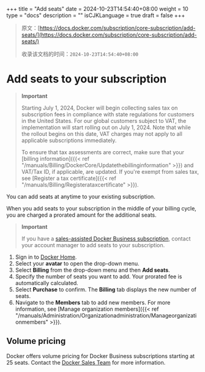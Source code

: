 +++
title = "Add seats"
date = 2024-10-23T14:54:40+08:00
weight = 10
type = "docs"
description = ""
isCJKLanguage = true
draft = false
+++

> 原文：[https://docs.docker.com/subscription/core-subscription/add-seats/](https://docs.docker.com/subscription/core-subscription/add-seats/)
>
> 收录该文档的时间：`2024-10-23T14:54:40+08:00`

# Add seats to your subscription

> **Important**
>
> 
>
> Starting July 1, 2024, Docker will begin collecting sales tax on subscription fees in compliance with state regulations for customers in the United States. For our global customers subject to VAT, the implementation will start rolling out on July 1, 2024. Note that while the rollout begins on this date, VAT charges may not apply to all applicable subscriptions immediately.
>
> To ensure that tax assessments are correct, make sure that your [billing information]({{< ref "/manuals/Billing/DockerCore/Updatethebillinginformation" >}}) and VAT/Tax ID, if applicable, are updated. If you're exempt from sales tax, see [Register a tax certificate]({{< ref "/manuals/Billing/Registerataxcertificate" >}}).

You can add seats at anytime to your existing subscription.

When you add seats to your subscription in the middle of your billing cycle, you are charged a prorated amount for the additional seats.

> **Important**
>
> 
>
> If you have a [sales-assisted Docker Business subscription](https://docs.docker.com/subscription/core-subscription/details/#sales-assisted), contact your account manager to add seats to your subscription.

1. Sign in to [Docker Home](https://app.docker.com/).
2. Select your **avatar** to open the drop-down menu.
3. Select **Billing** from the drop-down menu and then **Add seats**.
4. Specify the number of seats you want to add. Your prorated fee is automatically calculated.
5. Select **Purchase** to confirm. The **Billing** tab displays the new number of seats.
6. Navigate to the **Members** tab to add new members. For more information, see [Manage organization members]({{< ref "/manuals/Administration/Organizationadministration/Manageorganizationmembers" >}}).

## Volume pricing

Docker offers volume pricing for Docker Business subscriptions starting at 25 seats. Contact the [Docker Sales Team](https://www.docker.com/pricing/contact-sales/) for more information.
